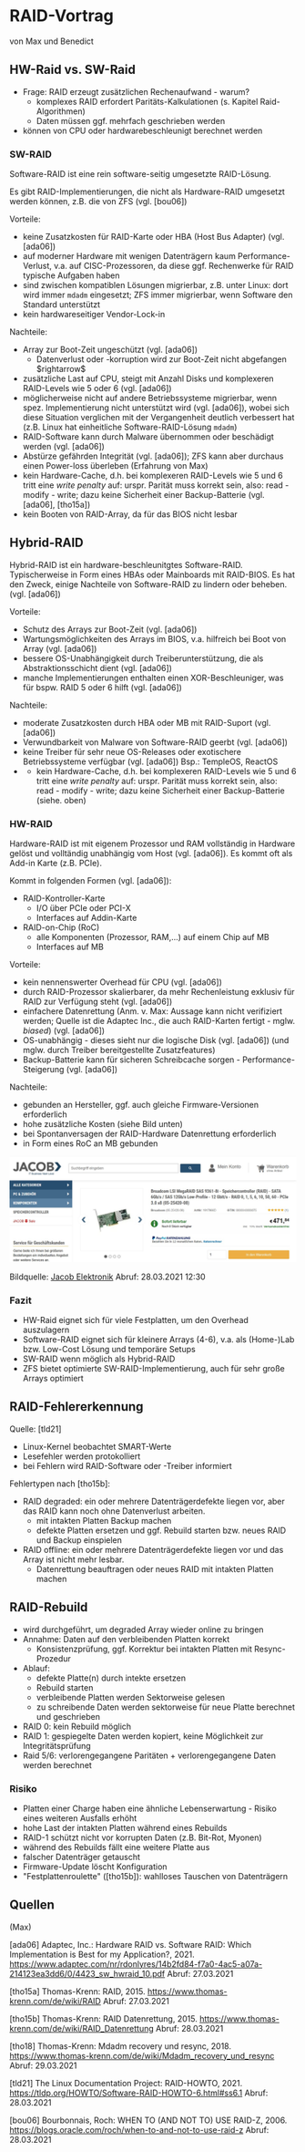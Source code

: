 # RAID-Vortrag

von Max und Benedict

## HW-Raid vs. SW-Raid

- Frage: RAID erzeugt zusätzlichen Rechenaufwand - warum?
  - komplexes RAID erfordert Paritäts-Kalkulationen (s. Kapitel Raid-Algorithmen)
  - Daten müssen ggf. mehrfach geschrieben werden
- können von CPU oder hardwarebeschleunigt berechnet werden

### SW-RAID

Software-RAID ist eine rein software-seitig umgesetzte RAID-Lösung.

Es gibt RAID-Implementierungen, die nicht als Hardware-RAID umgesetzt werden können, z.B. die von ZFS (vgl. \[bou06\])

Vorteile:

- keine Zusatzkosten für RAID-Karte oder HBA (Host Bus Adapter) (vgl. \[ada06\])
- auf moderner Hardware mit wenigen Datenträgern kaum Performance-Verlust, v.a. auf CISC-Prozessoren, da diese ggf. Rechenwerke für RAID typische Aufgaben haben
- sind zwischen kompatiblen Lösungen migrierbar, z.B. unter Linux: dort wird immer ``mdadm`` eingesetzt; ZFS immer migrierbar, wenn Software den Standard unterstützt
- kein hardwareseitiger Vendor-Lock-in

Nachteile:

- Array zur Boot-Zeit ungeschützt (vgl. \[ada06\])
  - Datenverlust oder -korruption wird zur Boot-Zeit nicht abgefangen \$rightarrow\$
- zusätzliche Last auf CPU, steigt mit Anzahl Disks und komplexeren RAID-Levels wie 5 oder 6 (vgl. \[ada06\])
- möglicherweise nicht auf andere Betriebssysteme migrierbar, wenn spez. Implementierung nicht unterstützt wird (vgl. \[ada06\]), wobei sich diese Situation verglichen mit der Vergangenheit deutlich verbessert hat (z.B. Linux hat einheitliche Software-RAID-Lösung ``mdadm``)
- RAID-Software kann durch Malware übernommen oder beschädigt werden (vgl. \[ada06\])
- Abstürze gefährden Integrität (vgl. \[ada06\]); ZFS kann aber durchaus einen Power-loss überleben (Erfahrung von Max)
- kein Hardware-Cache, d.h. bei komplexeren RAID-Levels wie 5 und 6 tritt eine *write penalty* auf: urspr. Parität muss korrekt sein, also: read - modify - write; dazu keine Sicherheit einer Backup-Batterie (vgl. \[ada06\], \[tho15a\])
- kein Booten von RAID-Array, da für das BIOS nicht lesbar

## Hybrid-RAID

Hybrid-RAID ist ein hardware-beschleunitgtes Software-RAID. Typischerweise in Form eines HBAs oder Mainboards mit RAID-BIOS. Es hat den Zweck, einige Nachteile von Software-RAID zu lindern oder beheben. (vgl. \[ada06\])

Vorteile:

- Schutz des Arrays zur Boot-Zeit (vgl. \[ada06\])
- Wartungsmöglichkeiten des Arrays im BIOS, v.a. hilfreich bei Boot von Array (vgl. \[ada06\])
- bessere OS-Unabhängigkeit durch Treiberunterstützung, die als Abstraktionsschicht dient (vgl. \[ada06\])
- manche Implementierungen enthalten einen XOR-Beschleuniger, was für bspw. RAID 5 oder 6 hilft (vgl. \[ada06\])

Nachteile:

- moderate Zusatzkosten durch HBA oder MB mit RAID-Suport (vgl. \[ada06\])
- Verwundbarkeit von Malware von Software-RAID geerbt (vgl. \[ada06\])
- keine Treiber für sehr neue OS-Releases oder exotischere Betriebssysteme verfügbar (vgl. \[ada06\]) Bsp.: TempleOS, ReactOS
- - kein Hardware-Cache, d.h. bei komplexeren RAID-Levels wie 5 und 6 tritt eine *write penalty* auf: urspr. Parität muss korrekt sein, also: read - modify - write; dazu keine Sicherheit einer Backup-Batterie (siehe. oben)

### HW-RAID

Hardware-RAID ist mit eigenem Prozessor und RAM vollständig in Hardware gelöst und volltändig unabhängig vom Host (vgl. \[ada06\]). Es kommt oft als Add-in Karte (z.B. PCIe).

Kommt in folgenden Formen (vgl. \[ada06\]):

- RAID-Kontroller-Karte
  - I/O über PCIe oder PCI-X
  - Interfaces auf Addin-Karte
- RAID-on-Chip (RoC)
  - alle Komponenten (Prozessor, RAM,...) auf einem Chip auf MB
  - Interfaces auf MB

Vorteile:

- kein nennenswerter Overhead für CPU (vgl. \[ada06\])
- durch RAID-Prozessor skalierbarer, da mehr Rechenleistung exklusiv für RAID zur Verfügung steht (vgl. \[ada06\])
- einfachere Datenrettung (Anm. v. Max: Aussage kann nicht verifiziert werden; Quelle ist die Adaptec Inc., die auch RAID-Karten fertigt - mglw. *biased*) (vgl. \[ada06\])
- OS-unabhängig - dieses sieht nur die logische Disk (vgl. \[ada06\]) (und mglw. durch Treiber bereitgestellte Zusatzfeatures)
- Backup-Batterie kann für sicheren Schreibcache sorgen - Performance-Steigerung (vgl. \[ada06\])

Nachteile:

- gebunden an Hersteller, ggf. auch gleiche Firmware-Versionen erforderlich
- hohe zusätzliche Kosten (siehe Bild unten)
- bei Spontanversagen der RAID-Hardware Datenrettung erforderlich
- in Form eines RoC an MB gebunden

![hohe Kosten für Hardware-RAID](img/Screenshot%202021-03-28_raidkarte_jacob.jpg)

Bildquelle: [Jacob Elektronik](https://direkt.jacob.de/produkte/LSI-MEGARAID-SAS-LSI00417-artnr-1917966.html) Abruf: 28.03.2021 12:30

### Fazit

- HW-Raid eignet sich für viele Festplatten, um den Overhead auszulagern
- Software-RAID eignet sich für kleinere Arrays (4-6), v.a. als (Home-)Lab bzw. Low-Cost Lösung und temporäre Setups
- SW-RAID wenn möglich als Hybrid-RAID
- ZFS bietet optimierte SW-RAID-Implementierung, auch für sehr große Arrays optimiert

## RAID-Fehlererkennung

Quelle: \[tld21\]

- Linux-Kernel beobachtet SMART-Werte
- Lesefehler werden protokolliert
- bei Fehlern wird RAID-Software oder -Treiber informiert

Fehlertypen nach \[tho15b\]:

- RAID degraded: ein oder mehrere Datenträgerdefekte liegen vor, aber das RAID kann noch ohne Datenverlust arbeiten.
  - mit intakten Platten Backup machen
  - defekte Platten ersetzen und ggf. Rebuild starten bzw. neues RAID und Backup einspielen
- RAID offline: ein oder mehrere Datenträgerdefekte liegen vor und das Array ist nicht mehr lesbar.
  - Datenrettung beauftragen oder neues RAID mit intakten Platten machen

## RAID-Rebuild

- wird durchgeführt, um degraded Array wieder online zu bringen
- Annahme: Daten auf den verbleibenden Platten korrekt
  - Konsistenzprüfung, ggf. Korrektur bei intakten Platten mit Resync-Prozedur
- Ablauf:
  - defekte Platte(n) durch intekte ersetzen
  - Rebuild starten
  - verbleibende Platten werden Sektorweise gelesen
  - zu schreibende Daten werden sektorweise für neue Platte berechnet und geschrieben
- RAID 0: kein Rebuild möglich
- RAID 1: gespiegelte Daten werden kopiert, keine Möglichkeit zur Integritätsprüfung
- Raid 5/6: verlorengegangene Paritäten + verlorengegangene Daten werden berechnet

### Risiko

- Platten einer Charge haben eine ähnliche Lebenserwartung - Risiko eines weiteren Ausfalls erhöht
- hohe Last der intakten Platten während eines Rebuilds
- RAID-1 schützt nicht vor korrupten Daten (z.B. Bit-Rot, Myonen)
- während des Rebuilds fällt eine weitere Platte aus
- falscher Datenträger getauscht
- Firmware-Update löscht Konfiguration
- "Festplattenroulette" (\[tho15b\]): wahlloses Tauschen von Datenträgern

## Quellen

(Max)

\[ada06\] Adaptec, Inc.: Hardware RAID vs. Software RAID: Which Implementation is Best for my Application?, 2021. https://www.adaptec.com/nr/rdonlyres/14b2fd84-f7a0-4ac5-a07a-214123ea3dd6/0/4423_sw_hwraid_10.pdf Abruf: 27.03.2021

\[tho15a\] Thomas-Krenn: RAID, 2015. https://www.thomas-krenn.com/de/wiki/RAID Abruf: 27.03.2021

\[tho15b\] Thomas-Krenn: RAID Datenrettung, 2015. https://www.thomas-krenn.com/de/wiki/RAID_Datenrettung Abruf: 28.03.2021

\[tho18\] Thomas-Krenn: Mdadm recovery und resync, 2018. https://www.thomas-krenn.com/de/wiki/Mdadm_recovery_und_resync Abruf: 29.03.2021

\[tld21\] The Linux Documentation Project: RAID-HOWTO, 2021. https://tldp.org/HOWTO/Software-RAID-HOWTO-6.html#ss6.1 Abruf: 28.03.2021

\[bou06\] Bourbonnais, Roch: WHEN TO (AND NOT TO) USE RAID-Z, 2006. https://blogs.oracle.com/roch/when-to-and-not-to-use-raid-z Abruf: 28.03.2021
